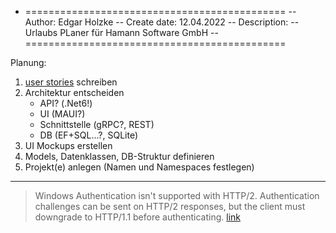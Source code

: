 - =============================================
-- Author:		  Edgar Holzke
-- Create date: 12.04.2022
-- Description:	
--    Urlaubs PLaner für Hamann Software GmbH
--
============================================= 

Planung:

1. [user stories](./userstories.md) schreiben
2. Architektur entscheiden
    - API? (.Net6!)
    - UI (MAUI?)
    - Schnittstelle (gRPC?, REST)
    - DB (EF+SQL...?, SQLite)
3. UI Mockups erstellen    
4. Models, Datenklassen, DB-Struktur definieren
5. Projekt(e) anlegen (Namen und Namespaces festlegen)

--------------------------------------------------------------------------------------     
> Windows Authentication isn't supported with HTTP/2. Authentication challenges can be sent on HTTP/2 responses, but the client must downgrade to HTTP/1.1 before authenticating. [link](https://docs.microsoft.com/en-us/aspnet/core/security/authentication/windowsauth?view=aspnetcore-6.0&tabs=visual-studio)
# 